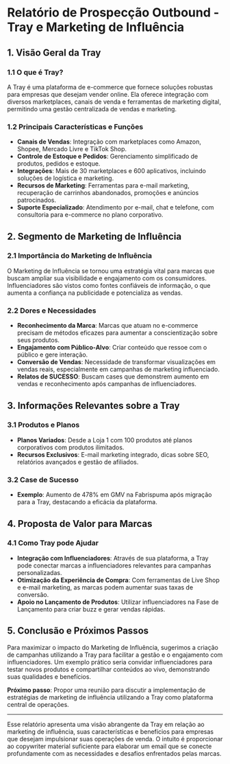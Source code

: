 # Relatório de Prospecção Outbound - Tray e Marketing de Influência

## 1. Visão Geral da Tray
### 1.1 O que é Tray?
A Tray é uma plataforma de e-commerce que fornece soluções robustas para empresas que desejam vender online. Ela oferece integração com diversos marketplaces, canais de venda e ferramentas de marketing digital, permitindo uma gestão centralizada de vendas e marketing.

### 1.2 Principais Características e Funções
- **Canais de Vendas**: Integração com marketplaces como Amazon, Shopee, Mercado Livre e TikTok Shop.
- **Controle de Estoque e Pedidos**: Gerenciamento simplificado de produtos, pedidos e estoque.
- **Integrações**: Mais de 30 marketplaces e 600 aplicativos, incluindo soluções de logística e marketing.
- **Recursos de Marketing**: Ferramentas para e-mail marketing, recuperação de carrinhos abandonados, promoções e anúncios patrocinados.
- **Suporte Especializado**: Atendimento por e-mail, chat e telefone, com consultoria para e-commerce no plano corporativo.

## 2. Segmento de Marketing de Influência
### 2.1 Importância do Marketing de Influência
O Marketing de Influência se tornou uma estratégia vital para marcas que buscam ampliar sua visibilidade e engajamento com os consumidores. Influenciadores são vistos como fontes confiáveis de informação, o que aumenta a confiança na publicidade e potencializa as vendas.

### 2.2 Dores e Necessidades
- **Reconhecimento da Marca**: Marcas que atuam no e-commerce precisam de métodos eficazes para aumentar a conscientização sobre seus produtos.
- **Engajamento com Público-Alvo**: Criar conteúdo que ressoe com o público e gere interação.
- **Conversão de Vendas**: Necessidade de transformar visualizações em vendas reais, especialmente em campanhas de marketing influenciado.
- **Relatos de SUCESSO**: Buscam cases que demonstrem aumento em vendas e reconhecimento após campanhas de influenciadores.

## 3. Informações Relevantes sobre a Tray
### 3.1 Produtos e Planos
- **Planos Variados**: Desde a Loja 1 com 100 produtos até planos corporativos com produtos ilimitados.
- **Recursos Exclusivos**: E-mail marketing integrado, dicas sobre SEO, relatórios avançados e gestão de afiliados.

### 3.2 Case de Sucesso
- **Exemplo**: Aumento de 478% em GMV na Fabrispuma após migração para a Tray, destacando a eficácia da plataforma.

## 4. Proposta de Valor para Marcas
### 4.1 Como Tray pode Ajudar
- **Integração com Influenciadores**: Através de sua plataforma, a Tray pode conectar marcas a influenciadores relevantes para campanhas personalizadas.
- **Otimização da Experiência de Compra**: Com ferramentas de Live Shop e e-mail marketing, as marcas podem aumentar suas taxas de conversão.
- **Apoio no Lançamento de Produtos**: Utilizar influenciadores na Fase de Lançamento para criar buzz e gerar vendas rápidas.

## 5. Conclusão e Próximos Passos
Para maximizar o impacto do Marketing de Influência, sugerimos a criação de campanhas utilizando a Tray para facilitar a gestão e o engajamento com influenciadores. Um exemplo prático seria convidar influenciadores para testar novos produtos e compartilhar conteúdos ao vivo, demonstrando suas qualidades e benefícios.

**Próximo passo**: Propor uma reunião para discutir a implementação de estratégias de marketing de influência utilizando a Tray como plataforma central de operações.

---

Esse relatório apresenta uma visão abrangente da Tray em relação ao marketing de influência, suas características e benefícios para empresas que desejam impulsionar suas operações de venda. O intuito é proporcionar ao copywriter material suficiente para elaborar um email que se conecte profundamente com as necessidades e desafios enfrentados pelas marcas.